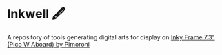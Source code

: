 # Inkwell 🖋️ 
A repository of tools generating digital arts for display on [Inky Frame 7.3" (Pico W Aboard) by Pimoroni](https://shop.pimoroni.com/en-us/products/inky-frame-7-3)
